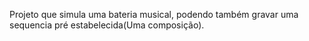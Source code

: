 Projeto que simula uma bateria musical, podendo também gravar uma sequencia pré estabelecida(Uma composição).